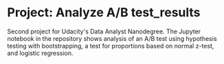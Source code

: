 # Project: Analyze A/B test_results
Second project for Udacity's Data Analyst Nanodegree. The Jupyter notebook in the repository shows analysis of an A/B test using hypothesis testing with bootstrapping, a test for proportions based on normal z-test, and logistic regression.
